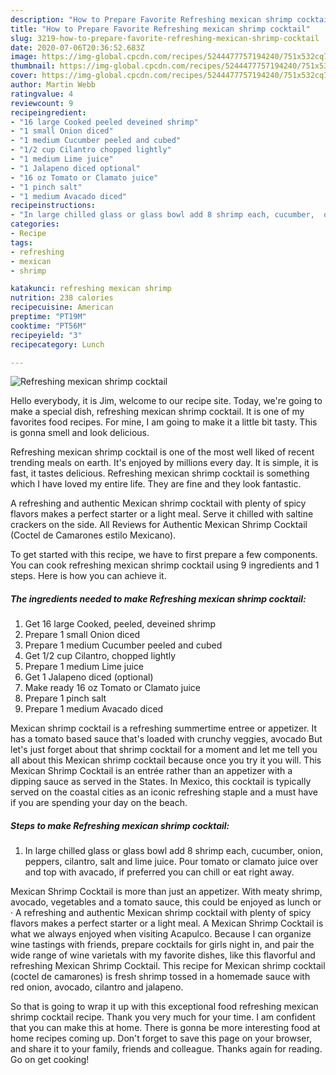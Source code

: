 ```yaml
---
description: "How to Prepare Favorite Refreshing mexican shrimp cocktail"
title: "How to Prepare Favorite Refreshing mexican shrimp cocktail"
slug: 3219-how-to-prepare-favorite-refreshing-mexican-shrimp-cocktail
date: 2020-07-06T20:36:52.683Z
image: https://img-global.cpcdn.com/recipes/5244477757194240/751x532cq70/refreshing-mexican-shrimp-cocktail-recipe-main-photo.jpg
thumbnail: https://img-global.cpcdn.com/recipes/5244477757194240/751x532cq70/refreshing-mexican-shrimp-cocktail-recipe-main-photo.jpg
cover: https://img-global.cpcdn.com/recipes/5244477757194240/751x532cq70/refreshing-mexican-shrimp-cocktail-recipe-main-photo.jpg
author: Martin Webb
ratingvalue: 4
reviewcount: 9
recipeingredient:
- "16 large Cooked peeled deveined shrimp"
- "1 small Onion diced"
- "1 medium Cucumber peeled and cubed"
- "1/2 cup Cilantro chopped lightly"
- "1 medium Lime juice"
- "1 Jalapeno diced optional"
- "16 oz Tomato or Clamato juice"
- "1 pinch salt"
- "1 medium Avacado diced"
recipeinstructions:
- "In large chilled glass or glass bowl add 8 shrimp each, cucumber,  onion, peppers, cilantro, salt and lime juice. Pour tomato or clamato juice over and top with avacado, if preferred you can chill or eat right away."
categories:
- Recipe
tags:
- refreshing
- mexican
- shrimp

katakunci: refreshing mexican shrimp 
nutrition: 238 calories
recipecuisine: American
preptime: "PT19M"
cooktime: "PT56M"
recipeyield: "3"
recipecategory: Lunch

---
```



![Refreshing mexican shrimp cocktail](https://img-global.cpcdn.com/recipes/5244477757194240/751x532cq70/refreshing-mexican-shrimp-cocktail-recipe-main-photo.jpg)

Hello everybody, it is Jim, welcome to our recipe site. Today, we're going to make a special dish, refreshing mexican shrimp cocktail. It is one of my favorites food recipes. For mine, I am going to make it a little bit tasty. This is gonna smell and look delicious.

Refreshing mexican shrimp cocktail is one of the most well liked of recent trending meals on earth. It's enjoyed by millions every day. It is simple, it is fast, it tastes delicious. Refreshing mexican shrimp cocktail is something which I have loved my entire life. They are fine and they look fantastic.

A refreshing and authentic Mexican shrimp cocktail with plenty of spicy flavors makes a perfect starter or a light meal. Serve it chilled with saltine crackers on the side. All Reviews for Authentic Mexican Shrimp Cocktail (Coctel de Camarones estilo Mexicano).


To get started with this recipe, we have to first prepare a few components. You can cook refreshing mexican shrimp cocktail using 9 ingredients and 1 steps. Here is how you can achieve it.

<!--inarticleads1-->

##### The ingredients needed to make Refreshing mexican shrimp cocktail:

1. Get 16 large Cooked, peeled, deveined shrimp
1. Prepare 1 small Onion diced
1. Prepare 1 medium Cucumber peeled and cubed
1. Get 1/2 cup Cilantro, chopped lightly
1. Prepare 1 medium Lime juice
1. Get 1 Jalapeno diced (optional)
1. Make ready 16 oz Tomato or Clamato juice
1. Prepare 1 pinch salt
1. Prepare 1 medium Avacado diced


Mexican shrimp cocktail is a refreshing summertime entree or appetizer. It has a tomato based sauce that&#39;s loaded with crunchy veggies, avocado But let&#39;s just forget about that shrimp cocktail for a moment and let me tell you all about this Mexican shrimp cocktail because once you try it you will. This Mexican Shrimp Cocktail is an entrée rather than an appetizer with a dipping sauce as served in the States. In Mexico, this cocktail is typically served on the coastal cities as an iconic refreshing staple and a must have if you are spending your day on the beach. 

<!--inarticleads2-->

##### Steps to make Refreshing mexican shrimp cocktail:

1. In large chilled glass or glass bowl add 8 shrimp each, cucumber,  onion, peppers, cilantro, salt and lime juice. Pour tomato or clamato juice over and top with avacado, if preferred you can chill or eat right away.


Mexican Shrimp Cocktail is more than just an appetizer. With meaty shrimp, avocado, vegetables and a tomato sauce, this could be enjoyed as lunch or · A refreshing and authentic Mexican shrimp cocktail with plenty of spicy flavors makes a perfect starter or a light meal. A Mexican Shrimp Cocktail is what we always enjoyed when visiting Acapulco. Because I can organize wine tastings with friends, prepare cocktails for girls night in, and pair the wide range of wine varietals with my favorite dishes, like this flavorful and refreshing Mexican Shrimp Cocktail. This recipe for Mexican shrimp cocktail (coctel de camarones) is fresh shrimp tossed in a homemade sauce with red onion, avocado, cilantro and jalapeno. 

So that is going to wrap it up with this exceptional food refreshing mexican shrimp cocktail recipe. Thank you very much for your time. I am confident that you can make this at home. There is gonna be more interesting food at home recipes coming up. Don't forget to save this page on your browser, and share it to your family, friends and colleague. Thanks again for reading. Go on get cooking!
